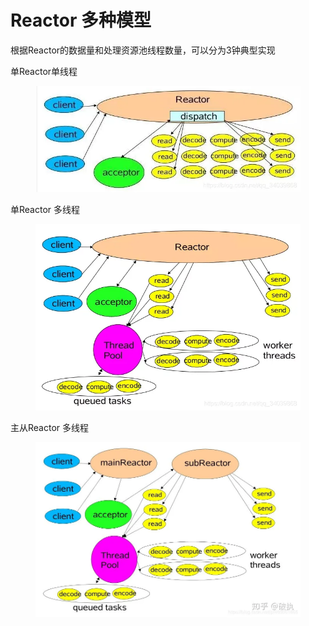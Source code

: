 # Reactor 多种模型

根据Reactor的数据量和处理资源池线程数量，可以分为3钟典型实现

单Reactor单线程

<figure><img src="../.gitbook/assets/image (13).png" alt=""><figcaption></figcaption></figure>

单Reactor 多线程

<figure><img src="../.gitbook/assets/image (14).png" alt=""><figcaption></figcaption></figure>

主从Reactor 多线程

<figure><img src="../.gitbook/assets/image (15).png" alt=""><figcaption></figcaption></figure>

